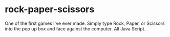 # rock-paper-scissors
One of the first games I've ever made. Simply type Rock, Paper, or Scissors into the pop up box and face against the computer. All Java Script.
